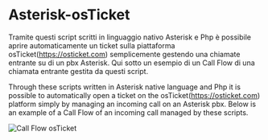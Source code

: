 # Asterisk-osTicket

Tramite questi script scritti in linguaggio nativo Asterisk e Php è possibile aprire automaticamente un ticket sulla piattaforma osTicket(https://osticket.com) semplicemente gestendo una chiamate entrante su di un pbx Asterisk.
Qui sotto un esempio di un Call Flow di una chiamata entrante gestita da questi script.

Through these scripts written in Asterisk native language and Php it is possible to automatically open a ticket on the osTicket(https://osticket.com) platform simply by managing an incoming call on an Asterisk pbx.
Below is an example of a Call Flow of an incoming call managed by these scripts.



![Call Flow osTicket](https://user-images.githubusercontent.com/87998974/211162127-7a68a488-5fd2-4fb5-afe6-dbb6b5ae32d6.png)
